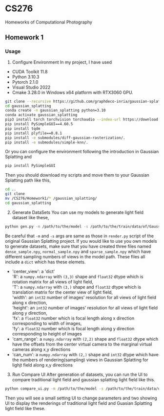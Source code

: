 # CS276
Homeworks of Computational Photography 

## Homework 1
### Usage
1. Configure Environment
In my project, I have used
- CUDA Toolkit 11.8
- Python 3.10.3
- Pytorch 2.1.0
- Visual Studio 2022
- Cmake 3.28.0
in Windows x64 platform with RTX3060 GPU. 
```sh
git clone --recursive https://github.com/graphdeco-inria/gaussian-splatting.git
cd gaussian_splatting
conda create -n gaussian_splatting python=3.10
conda activate gaussian_splatting
pip3 install torch torchvision torchaudio --index-url https://download.pytorch.org/whl/cu118
pip install PySimpleGUI==4.60.5
pip install tqdm
pip install plyfile==0.8.1
pip install -e submodules/diff-gaussian-rasterization/.
pip install -e submodules/simple-knn/.
```
Or you can configure the environment following the introduction in Gaussian Splatting and
```sh
pip install PySimpleGUI
```
Then you should download my scripts and move them to your Gaussian Splatting path like this,
```sh
cd ..
git clone 
mv /CS276/Homework1/* /gaussian_splatting/
cd gaussian_splatting
```
2. Generate DataSets
You can use my models to generate light field dataset like these,
```sh
python gen.py -m /path/to/the/model -s /path/to/the/train/data/of/Gaussian/Splatting -l /path/to/save/the/light/field/data
```
Be careful that `-m` and `-s` args are same as those in `render.py` script of the original Gaussian Splatting project.
If you would like to use you own models to generate datasets, make sure that you have created three files named `dense_sample.npy`, `normal_sample.npy` and `sparse_sample.npy` which have different sampling numbers of views in the model path.
These files all include a `dict` which has these elemets.
- 'center_view': a 'dict' <br>
   'R': a `numpy.ndarray` with `(3,3)` shape and `float32` dtype which is rotation matrix for all views of light field,<br>
   'T': a `numpy.ndarray` with `(3,)` shape and `float32` dtype which is translation matrix for the center view of light field,<br>
   'width': an `int32` number of images' resolution for all views of light field along x direction,<br>
   'height': an `int32` number of images' resolution for all views of light field along y direction,<br>
   'fx': a `float32` number which is focal length along x direction corresponding to width of images,<br>
   'fy': a `float32` number which is focal length along y direction corresponding to height of images
- 'cam_range': a `numpy.ndarray` with `(2,2)` shape and `float32` dtype which have the offsets from the center virtual camera to the marginal virtual cameras along x,y directions
- 'can_num':   a `numpy.ndarray` with `(2,)` shape and `int32` dtype which have the numbers of rendering(sampling) views in Gaussian Splatting for lighjt field along x,y directions
3.  Run Compare UI
After generation of datasets, you can run the UI to compare traditional light field and gaussian splatting light field like this.
```sh
python compare_ui.py -m /path/to/the/model -s /path/to/the/train/data/of/Gaussian/Splatting -l /path/to/the/light/field/data
```
Then you will see a small setting UI to change parameters and two showing UI to display the renderings of traditional light field and Guasian Splatting light field like these.
